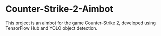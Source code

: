 # Counter-Strike-2-Aimbot
This project is an aimbot for the game Counter-Strike 2, developed using TensorFlow Hub and YOLO object detection.
